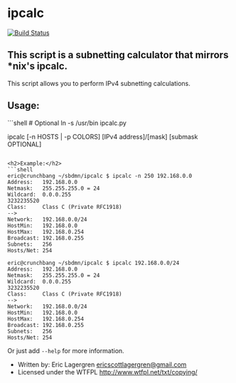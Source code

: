 ipcalc
======
[![Build Status](https://travis-ci.org/EricLagerg/ipcalc.svg?branch=master)](https://travis-ci.org/EricLagerg/ipcalc)

<h2>This script is a subnetting calculator that mirrors *nix's ipcalc.</h2>

<p>This script allows you to perform IPv4 subnetting calculations.</p>


<h2>Usage:</h2>
```shell
# Optional
ln -s /usr/bin ipcalc.py

ipcalc [-n HOSTS | -p COLORS] [IPv4 address]/[mask] [submask OPTIONAL]
```

<h2>Example:</h2>
```shell
eric@crunchbang ~/sbdmn/ipcalc $ ipcalc -n 250 192.168.0.0
Address:   192.168.0.0
Netmask:   255.255.255.0 = 24
Wildcard:  0.0.0.255
3232235520
Class:     Class C (Private RFC1918)
-->
Network:   192.168.0.0/24
HostMin:   192.168.0.0
HostMax:   192.168.0.254
Broadcast: 192.168.0.255
Subnets:   256
Hosts/Net: 254

eric@crunchbang ~/sbdmn/ipcalc $ ipcalc 192.168.0.0/24
Address:   192.168.0.0
Netmask:   255.255.255.0 = 24
Wildcard:  0.0.0.255
3232235520
Class:     Class C (Private RFC1918)
-->
Network:   192.168.0.0/24
HostMin:   192.168.0.0
HostMax:   192.168.0.254
Broadcast: 192.168.0.255
Subnets:   256
Hosts/Net: 254
```

Or just add ``--help`` for more information.

- Written by: Eric Lagergren <ericscottlagergren@gmail.com>
- Licensed under the WTFPL <http://www.wtfpl.net/txt/copying/>
